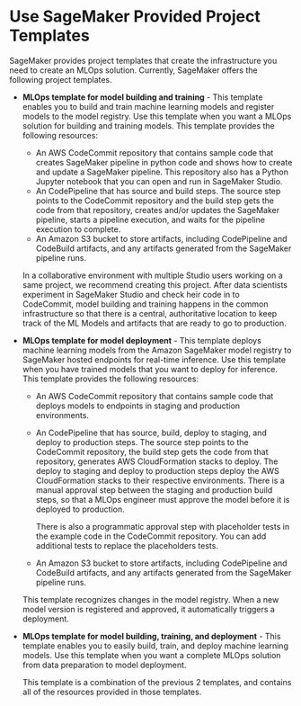 # Use SageMaker Provided Project Templates<a name="sagemaker-projects-templates-sm"></a>

SageMaker provides project templates that create the infrastructure you need to create an MLOps solution\. Currently, SageMaker offers the following project templates\.
+ **MLOps template for model building and training** \- This template enables you to build and train machine learning models and register models to the model registry\. Use this template when you want a MLOps solution for building and training models\. This template provides the following resources:
  + An AWS CodeCommit repository that contains sample code that creates SageMaker pipeline in python code and shows how to create and update a SageMaker pipeline\. This repository also has a Python Jupyter notebook that you can open and run in SageMaker Studio\.
  + An CodePipeline that has source and build steps\. The source step points to the CodeCommit repository and the build step gets the code from that repository, creates and/or updates the SageMaker pipeline, starts a pipeline execution, and waits for the pipeline execution to complete\.
  + An Amazon S3 bucket to store artifacts, including CodePipeline and CodeBuild artifacts, and any artifacts generated from the SageMaker pipeline runs\.

  In a collaborative environment with multiple Studio users working on a same project, we recommend creating this project\. After data scientists experiment in SageMaker Studio and check heir code in to CodeCommit, model building and training happens in the common infrastructure so that there is a central, authoritative location to keep track of the ML Models and artifacts that are ready to go to production\.
+ **MLOps template for model deployment** \- This template deploys machine learning models from the Amazon SageMaker model registry to SageMaker hosted endpoints for real\-time inference\. Use this template when you have trained models that you want to deploy for inference\. This template provides the following resources:
  + An AWS CodeCommit repository that contains sample code that deploys models to endpoints in staging and production environments\.
  + An CodePipeline that has source, build, deploy to staging, and deploy to production steps\. The source step points to the CodeCommit repository, the build step gets the code from that repository, generates AWS CloudFormation stacks to deploy\. The deploy to staging and deploy to production steps deploy the AWS CloudFormation stacks to their respective environments\. There is a manual approval step between the staging and production build steps, so that a MLOps engineer must approve the model before it is deployed to production\.

    There is also a programmatic approval step with placeholder tests in the example code in the CodeCommit repository\. You can add additional tests to replace the placeholders tests\.
  + An Amazon S3 bucket to store artifacts, including CodePipeline and CodeBuild artifacts, and any artifacts generated from the SageMaker pipeline runs\.

  This template recognizes changes in the model registry\. When a new model version is registered and approved, it automatically triggers a deployment\.
+ **MLOps template for model building, training, and deployment** \- This template enables you to easily build, train, and deploy machine learning models\. Use this template when you want a complete MLOps solution from data preparation to model deployment\.

  This template is a combination of the previous 2 templates, and contains all of the resources provided in those templates\.